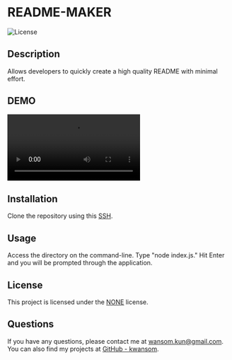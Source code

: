 # README-MAKER

![License](https://img.shields.io/badge/license-NONE-blue.svg)

## Description

Allows developers to quickly create a high quality README with minimal effort.

## DEMO
<video controls src="Untitled.mp4" title="Title"></video>


## Installation

Clone the repository using this [SSH](://github.com/Kwansom/README-MAKER.git).

## Usage

Access the directory on the command-line. Type "node index.js." Hit Enter and you will be prompted through the application.

## License

This project is licensed under the [NONE](https://opensource.org/licenses/NONE) license.

## Questions

If you have any questions, please contact me at [wansom.kun@gmail.com](mailto:wansom.kun@gmail.com).
You can also find my projects at [GitHub - kwansom](https://github.com/kwansom).
